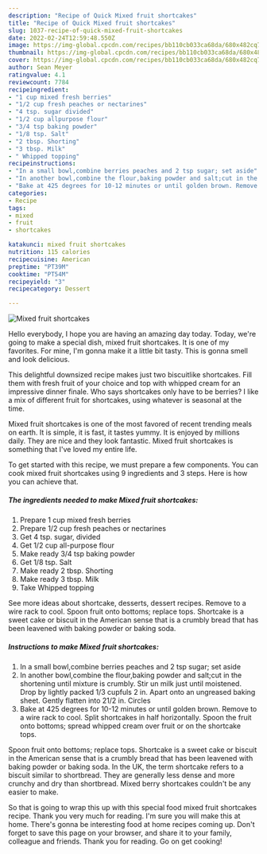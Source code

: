 ```yaml
---
description: "Recipe of Quick Mixed fruit shortcakes"
title: "Recipe of Quick Mixed fruit shortcakes"
slug: 1037-recipe-of-quick-mixed-fruit-shortcakes
date: 2022-02-24T12:59:48.550Z
image: https://img-global.cpcdn.com/recipes/bb110cb033ca68da/680x482cq70/mixed-fruit-shortcakes-recipe-main-photo.jpg
thumbnail: https://img-global.cpcdn.com/recipes/bb110cb033ca68da/680x482cq70/mixed-fruit-shortcakes-recipe-main-photo.jpg
cover: https://img-global.cpcdn.com/recipes/bb110cb033ca68da/680x482cq70/mixed-fruit-shortcakes-recipe-main-photo.jpg
author: Sean Meyer
ratingvalue: 4.1
reviewcount: 7784
recipeingredient:
- "1 cup mixed fresh berries"
- "1/2 cup fresh peaches or nectarines"
- "4 tsp. sugar divided"
- "1/2 cup allpurpose flour"
- "3/4 tsp baking powder"
- "1/8 tsp. Salt"
- "2 tbsp. Shorting"
- "3 tbsp. Milk"
- " Whipped topping"
recipeinstructions:
- "In a small bowl,combine berries peaches and 2 tsp sugar; set aside"
- "In another bowl,combine the flour,baking powder and salt;cut in the shortening until mixture is crumbly. Stir un milk just until moistened. Drop by lightly packed 1/3 cupfuls 2 in. Apart onto an ungreased baking sheet. Gently flatten into 21/2 in. Circles"
- "Bake at 425 degrees for 10-12 minutes or until golden brown. Remove to a wire rack to cool. Split shortcakes in half horizontally. Spoon the fruit onto bottoms; spread whipped cream over fruit or on the shortcake tops."
categories:
- Recipe
tags:
- mixed
- fruit
- shortcakes

katakunci: mixed fruit shortcakes 
nutrition: 115 calories
recipecuisine: American
preptime: "PT39M"
cooktime: "PT54M"
recipeyield: "3"
recipecategory: Dessert

---
```



![Mixed fruit shortcakes](https://img-global.cpcdn.com/recipes/bb110cb033ca68da/680x482cq70/mixed-fruit-shortcakes-recipe-main-photo.jpg)

Hello everybody, I hope you are having an amazing day today. Today, we're going to make a special dish, mixed fruit shortcakes. It is one of my favorites. For mine, I'm gonna make it a little bit tasty. This is gonna smell and look delicious.

This delightful downsized recipe makes just two biscuitlike shortcakes. Fill them with fresh fruit of your choice and top with whipped cream for an impressive dinner finale. Who says shortcakes only have to be berries? I like a mix of different fruit for shortcakes, using whatever is seasonal at the time.

Mixed fruit shortcakes is one of the most favored of recent trending meals on earth. It is simple, it is fast, it tastes yummy. It is enjoyed by millions daily. They are nice and they look fantastic. Mixed fruit shortcakes is something that I've loved my entire life.


To get started with this recipe, we must prepare a few components. You can cook mixed fruit shortcakes using 9 ingredients and 3 steps. Here is how you can achieve that.

<!--inarticleads1-->

##### The ingredients needed to make Mixed fruit shortcakes:

1. Prepare 1 cup mixed fresh berries
1. Prepare 1/2 cup fresh peaches or nectarines
1. Get 4 tsp. sugar, divided
1. Get 1/2 cup all-purpose flour
1. Make ready 3/4 tsp baking powder
1. Get 1/8 tsp. Salt
1. Make ready 2 tbsp. Shorting
1. Make ready 3 tbsp. Milk
1. Take  Whipped topping


See more ideas about shortcake, desserts, dessert recipes. Remove to a wire rack to cool. Spoon fruit onto bottoms; replace tops. Shortcake is a sweet cake or biscuit in the American sense that is a crumbly bread that has been leavened with baking powder or baking soda. 

<!--inarticleads2-->

##### Instructions to make Mixed fruit shortcakes:

1. In a small bowl,combine berries peaches and 2 tsp sugar; set aside
1. In another bowl,combine the flour,baking powder and salt;cut in the shortening until mixture is crumbly. Stir un milk just until moistened. Drop by lightly packed 1/3 cupfuls 2 in. Apart onto an ungreased baking sheet. Gently flatten into 21/2 in. Circles
1. Bake at 425 degrees for 10-12 minutes or until golden brown. Remove to a wire rack to cool. Split shortcakes in half horizontally. Spoon the fruit onto bottoms; spread whipped cream over fruit or on the shortcake tops.


Spoon fruit onto bottoms; replace tops. Shortcake is a sweet cake or biscuit in the American sense that is a crumbly bread that has been leavened with baking powder or baking soda. In the UK, the term shortcake refers to a biscuit similar to shortbread. They are generally less dense and more crunchy and dry than shortbread. Mixed berry shortcakes couldn&#39;t be any easier to make. 

So that is going to wrap this up with this special food mixed fruit shortcakes recipe. Thank you very much for reading. I'm sure you will make this at home. There's gonna be interesting food at home recipes coming up. Don't forget to save this page on your browser, and share it to your family, colleague and friends. Thank you for reading. Go on get cooking!
